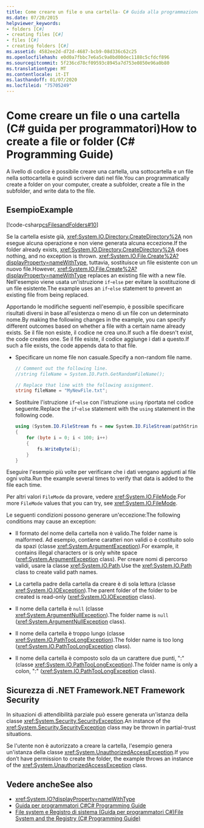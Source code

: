 ```yaml
---
title: Come creare un file o una cartella- C# Guida alla programmazione
ms.date: 07/20/2015
helpviewer_keywords:
- folders [C#]
- creating files [C#]
- files [C#]
- creating folders [C#]
ms.assetid: 4582ee2d-d72d-4687-bcb9-08d336c62c25
ms.openlocfilehash: e0d0a7fbbc7e6a5c9a0bd00dec1188c5cfdcf896
ms.sourcegitcommit: 5f236cd78cf09593c8945a7d753e0850e96a0b80
ms.translationtype: MT
ms.contentlocale: it-IT
ms.lasthandoff: 01/07/2020
ms.locfileid: "75705249"
---
```

# <a name="how-to-create-a-file-or-folder-c-programming-guide"></a><span data-ttu-id="0d6f3-102">Come creare un file o una cartella (C# guida per programmatori)</span><span class="sxs-lookup"><span data-stu-id="0d6f3-102">How to create a file or folder (C# Programming Guide)</span></span>
<span data-ttu-id="0d6f3-103">A livello di codice è possibile creare una cartella, una sottocartella e un file nella sottocartella e quindi scrivere dati nel file.</span><span class="sxs-lookup"><span data-stu-id="0d6f3-103">You can programmatically create a folder on your computer, create a subfolder, create a file in the subfolder, and write data to the file.</span></span>  
  
## <a name="example"></a><span data-ttu-id="0d6f3-104">Esempio</span><span class="sxs-lookup"><span data-stu-id="0d6f3-104">Example</span></span>  
 [!code-csharp[csFilesandFolders#10](~/samples/snippets/csharp/VS_Snippets_VBCSharp/csFilesAndFolders/CS/FileIteration.cs#10)]  
  
 <span data-ttu-id="0d6f3-105">Se la cartella esiste già, <xref:System.IO.Directory.CreateDirectory%2A> non esegue alcuna operazione e non viene generata alcuna eccezione.</span><span class="sxs-lookup"><span data-stu-id="0d6f3-105">If the folder already exists, <xref:System.IO.Directory.CreateDirectory%2A> does nothing, and no exception is thrown.</span></span> <span data-ttu-id="0d6f3-106"><xref:System.IO.File.Create%2A?displayProperty=nameWithType>, tuttavia, sostituisce un file esistente con un nuovo file.</span><span class="sxs-lookup"><span data-stu-id="0d6f3-106">However, <xref:System.IO.File.Create%2A?displayProperty=nameWithType> replaces an existing file with a new file.</span></span> <span data-ttu-id="0d6f3-107">Nell'esempio viene usata un'istruzione `if`-`else` per evitare la sostituzione di un file esistente.</span><span class="sxs-lookup"><span data-stu-id="0d6f3-107">The example uses an `if`-`else` statement to prevent an existing file from being replaced.</span></span>  
  
 <span data-ttu-id="0d6f3-108">Apportando le modifiche seguenti nell'esempio, è possibile specificare risultati diversi in base all'esistenza o meno di un file con un determinato nome.</span><span class="sxs-lookup"><span data-stu-id="0d6f3-108">By making the following changes in the example, you can specify different outcomes based on whether a file with a certain name already exists.</span></span> <span data-ttu-id="0d6f3-109">Se il file non esiste, il codice ne crea uno.</span><span class="sxs-lookup"><span data-stu-id="0d6f3-109">If such a file doesn't exist, the code creates one.</span></span> <span data-ttu-id="0d6f3-110">Se il file esiste, il codice aggiunge i dati a questo.</span><span class="sxs-lookup"><span data-stu-id="0d6f3-110">If such a file exists, the code appends data to that file.</span></span>  
  
- <span data-ttu-id="0d6f3-111">Specificare un nome file non casuale.</span><span class="sxs-lookup"><span data-stu-id="0d6f3-111">Specify a non-random file name.</span></span>  
  
    ```csharp  
    // Comment out the following line.  
    //string fileName = System.IO.Path.GetRandomFileName();  
  
    // Replace that line with the following assignment.  
    string fileName = "MyNewFile.txt";  
    ```  
  
- <span data-ttu-id="0d6f3-112">Sostituire l'istruzione `if`-`else` con l'istruzione `using` riportata nel codice seguente.</span><span class="sxs-lookup"><span data-stu-id="0d6f3-112">Replace the `if`-`else` statement with the `using` statement in the following code.</span></span>  
  
    ```csharp  
    using (System.IO.FileStream fs = new System.IO.FileStream(pathString, FileMode.Append))   
    {  
        for (byte i = 0; i < 100; i++)  
        {  
            fs.WriteByte(i);  
        }  
    }  
    ```  
  
 <span data-ttu-id="0d6f3-113">Eseguire l'esempio più volte per verificare che i dati vengano aggiunti al file ogni volta.</span><span class="sxs-lookup"><span data-stu-id="0d6f3-113">Run the example several times to verify that data is added to the file each time.</span></span>  
  
 <span data-ttu-id="0d6f3-114">Per altri valori `FileMode` da provare, vedere <xref:System.IO.FileMode>.</span><span class="sxs-lookup"><span data-stu-id="0d6f3-114">For more `FileMode` values that you can try, see <xref:System.IO.FileMode>.</span></span>  
  
 <span data-ttu-id="0d6f3-115">Le seguenti condizioni possono generare un'eccezione:</span><span class="sxs-lookup"><span data-stu-id="0d6f3-115">The following conditions may cause an exception:</span></span>  
  
- <span data-ttu-id="0d6f3-116">Il formato del nome della cartella non è valido.</span><span class="sxs-lookup"><span data-stu-id="0d6f3-116">The folder name is malformed.</span></span> <span data-ttu-id="0d6f3-117">Ad esempio, contiene caratteri non validi o è costituito solo da spazi (classe <xref:System.ArgumentException>).</span><span class="sxs-lookup"><span data-stu-id="0d6f3-117">For example, it contains illegal characters or is only white space (<xref:System.ArgumentException> class).</span></span> <span data-ttu-id="0d6f3-118">Per creare nomi di percorso validi, usare la classe <xref:System.IO.Path>.</span><span class="sxs-lookup"><span data-stu-id="0d6f3-118">Use the <xref:System.IO.Path> class to create valid path names.</span></span>  
  
- <span data-ttu-id="0d6f3-119">La cartella padre della cartella da creare è di sola lettura (classe <xref:System.IO.IOException>).</span><span class="sxs-lookup"><span data-stu-id="0d6f3-119">The parent folder of the folder to be created is read-only (<xref:System.IO.IOException> class).</span></span>  
  
- <span data-ttu-id="0d6f3-120">Il nome della cartella è `null` (classe <xref:System.ArgumentNullException>).</span><span class="sxs-lookup"><span data-stu-id="0d6f3-120">The folder name is `null` (<xref:System.ArgumentNullException> class).</span></span>  
  
- <span data-ttu-id="0d6f3-121">Il nome della cartella è troppo lungo (classe <xref:System.IO.PathTooLongException>).</span><span class="sxs-lookup"><span data-stu-id="0d6f3-121">The folder name is too long (<xref:System.IO.PathTooLongException> class).</span></span>  
  
- <span data-ttu-id="0d6f3-122">Il nome della cartella è composto solo da un carattere due punti, ":" (classe <xref:System.IO.PathTooLongException>).</span><span class="sxs-lookup"><span data-stu-id="0d6f3-122">The folder name is only a colon, ":" (<xref:System.IO.PathTooLongException> class).</span></span>  
  
## <a name="net-framework-security"></a><span data-ttu-id="0d6f3-123">Sicurezza di .NET Framework</span><span class="sxs-lookup"><span data-stu-id="0d6f3-123">.NET Framework Security</span></span>  
 <span data-ttu-id="0d6f3-124">In situazioni di attendibilità parziale può essere generata un'istanza della classe <xref:System.Security.SecurityException>.</span><span class="sxs-lookup"><span data-stu-id="0d6f3-124">An instance of the <xref:System.Security.SecurityException> class may be thrown in partial-trust situations.</span></span>  
  
 <span data-ttu-id="0d6f3-125">Se l'utente non è autorizzato a creare la cartella, l'esempio genera un'istanza della classe <xref:System.UnauthorizedAccessException>.</span><span class="sxs-lookup"><span data-stu-id="0d6f3-125">If you don’t have permission to create the folder, the example throws an instance of the <xref:System.UnauthorizedAccessException> class.</span></span>  
  
## <a name="see-also"></a><span data-ttu-id="0d6f3-126">Vedere anche</span><span class="sxs-lookup"><span data-stu-id="0d6f3-126">See also</span></span>

- <xref:System.IO?displayProperty=nameWithType>
- [<span data-ttu-id="0d6f3-127">Guida per programmatori C#</span><span class="sxs-lookup"><span data-stu-id="0d6f3-127">C# Programming Guide</span></span>](../index.md)
- [<span data-ttu-id="0d6f3-128">File system e Registro di sistema (Guida per programmatori C#)</span><span class="sxs-lookup"><span data-stu-id="0d6f3-128">File System and the Registry (C# Programming Guide)</span></span>](./index.md)
